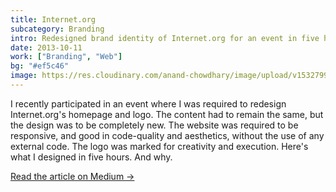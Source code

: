 ```yaml
---
title: Internet.org
subcategory: Branding
intro: Redesigned brand identity of Internet.org for an event in five hours. Made a trustworthy, user-centric brand.
date: 2013-10-11
work: ["Branding", "Web"]
bg: "#ef5c46"
image: https://res.cloudinary.com/anand-chowdhary/image/upload/v1532799282/portfolio/internet.org_2x.png
---
```


I recently participated in an event where I was required to redesign Internet.org's homepage and logo. The content had to remain the same, but the design was to be completely new. The website was required to be responsive, and good in code-quality and aesthetics, without the use of any external code. The logo was marked for creativity and execution. Here's what I designed in five hours. And why.

[Read the article on Medium &rarr;](https://medium.com/@anandchowdhary/internet-org-redesign-42faa1cf0af)

<div class="two-images">
	<div><img alt="" src="/images/projects/internet.org/1.jpg"></div>
	<div><img alt="" src="/images/projects/internet.org/2.jpg"></div>
</div>
<div class="two-images">
	<div><img alt="" src="/images/projects/internet.org/3.png"></div>
	<div><img alt="" src="/images/projects/internet.org/4.png"></div>
</div>